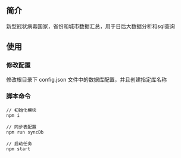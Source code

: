 ## 简介
新型冠状病毒国家，省份和城市数据汇总，用于日后大数据分析和sql查询

## 使用

### 修改配置
修改根目录下 config.json 文件中的数据库配置，并且创建指定库名称

### 脚本命令
```
// 初始化模块
npm i 

// 同步表配置
npm run syncDb

// 启动任务
npm start
```